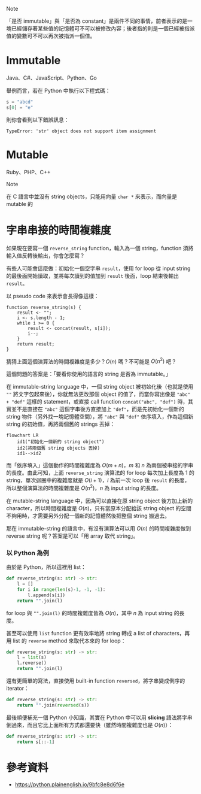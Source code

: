 >[!Note]
>「是否 immutable」與「是否為 constant」是兩件不同的事情，前者表示的是一塊已經儲存著某些值的記憶體可不可以被修改內容；後者指的則是一個已經被指派值的變數可不可以再次被指派一個值。

# Immutable

Java、C#、JavaScript、Python、Go

舉例而言，若在 Python 中執行以下程式碼：

```Python
s = "abcd"
s[0] = "e"
```

則你會看到以下錯誤訊息：

```plaintext
TypeError: 'str' object does not support item assignment
```

# Mutable

Ruby、PHP、C++

>[!Note]
>在 C 語言中並沒有 string objects，只能用向量 `char *` 來表示，而向量是 mutable 的

# 字串串接的時間複雜度

如果現在要寫一個 `reverse_string` function，輸入為一個 string，function 須將輸入值反轉後輸出，你會怎麼寫？

有些人可能會這麼做：初始化一個空字串 `result`，使用 for loop 從 input string 的最後面開始讀取，並將每次讀到的值加到 `result` 後面，loop 結束後輸出 `result`。

以 pseudo code 來表示會長得像這樣：

```plaintext
function reverse_string(s) {
    result <- "";
    i <- s.length - 1;
    while i >= 0 {
        result <- concat(result, s[i]);
        i--;
    }
    return result;
}
```

猜猜上面這個演算法的時間複雜度是多少？$O(n)$ 嗎？不可能是 $O(n^2)$ 吧？

這個問題的答案是：「要看你使用的語言的 string 是否為 immutable。」

在 immutable-string language 中，一個 string object 被初始化後（也就是使用 `""` 將文字包起來後），你就無法更改那個 object 的值了，而當你寫出像是 `"abc" + "def"` 這樣的 statement，或直接 call function `concat("abc", "def")` 時，其實並不是直接在 `"abc"` 這個字串後方直接加上 `"def"`，而是先初始化一個新的 string 物件（另外找一塊記憶體空間），將 `"abc"` 與 `"def"` 依序填入，作為這個新 string 的初始值，再將兩個舊的 strings 丟掉：

```mermaid
flowchart LR
    id1("初始化一個新的 string object")
    id2(將兩個舊 string objects 丟掉)
    id1-->id2
```

而「依序填入」這個動作的時間複雜度為 $O(m+n)$，$m$ 和 $n$ 為兩個被串接的字串的長度。由此可知，上面 `reverse_string` 演算法的 for loop 每次加上長度為 1 的 string，單次迴圈中的複雜度就是 $O(i+1)$，$i$ 為前一次 loop 後 `result` 的長度，所以整個演算法的時間複雜度是 $O(n^2)$，$n$ 為 input string 的長度。

在 mutable-string language 中，因為可以直接在原 string object 後方加上新的 character，所以時間複雜度是 $O(n)$，只有當原本分配給該 string object 的空間不夠用時，才需要另外分配一個新的記憶體然後把整個 string 搬過去。

那在 immutable-string 的語言中，有沒有演算法可以用 $O(n)$ 的時間複雜度做到 reverse string 呢？答案是可以「用 array 取代 string」。

### 以 Python 為例

由於是 Python，所以這裡用 list：

```Python
def reverse_string(s: str) -> str:
    l = []
    for i in range(len(s)-1, -1, -1):
        l.append(s[i])
    return "".join(l)
```

for loop 與 `"".join(l)` 的時間複雜度皆為 $O(n)$，其中 $n$ 為 input string 的長度。

甚至可以使用 `list` function 更有效率地將 string 轉成 a list of characters，再用 list 的 `reverse` method 來取代本來的 for loop：

```Python
def reverse_string(s: str) -> str:
    l = list(s)
    l.reverse()
    return "".join(l)
```

還有更簡單的寫法，直接使用 built-in function `reversed`，將字串變成倒序的 iterator：

```Python
def reverse_string(s: str) -> str:
    return "".join(reversed(s))
```

最後順便補充一個 Python 小知識，其實在 Python 中可以用 **slicing** 語法將字串倒過來，而且它比上面所有方式都還要快（雖然時間複雜度也是 $O(n)$）：

```Python
def reverse_string(s: str) -> str:
    return s[::-1]
```
# 參考資料

- <https://python.plainenglish.io/9bfc8e8d6f6e>
